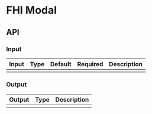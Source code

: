 # FHI Modal

## API

### Input

| Input          | Type                    | Default               | Required | Description |
| -------------- | ----------------------- | --------------------- | -------- | ----------- |
| | | | | |

### Output

| Output        | Type     | Description |
| ------------- | -------- | ----------- |
| | | |
